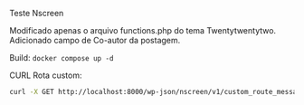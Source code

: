 Teste Nscreen

Modificado apenas o arquivo functions.php do tema Twentytwentytwo. Adicionado campo de Co-autor da postagem.

Build: ``docker compose up -d``

CURL Rota custom:

```bash
curl -X GET http://localhost:8000/wp-json/nscreen/v1/custom_route_message
```
